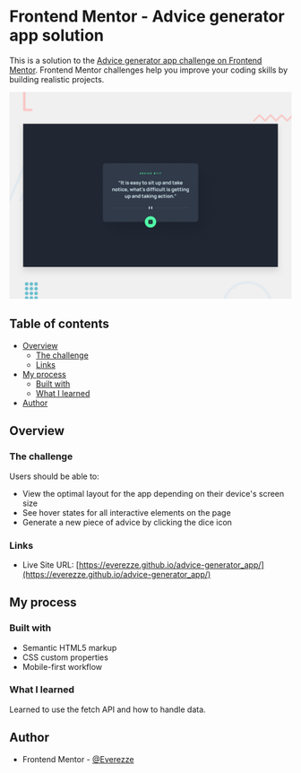 # Frontend Mentor - Advice generator app solution

This is a solution to the [Advice generator app challenge on Frontend Mentor](https://www.frontendmentor.io/challenges/advice-generator-app-QdUG-13db). Frontend Mentor challenges help you improve your coding skills by building realistic projects.

![Design preview for the Advice generator app coding challenge](./design/desktop-preview.jpg)

## Table of contents

- [Overview](#overview)
  - [The challenge](#the-challenge)
  - [Links](#links)
- [My process](#my-process)
  - [Built with](#built-with)
  - [What I learned](#what-i-learned)
- [Author](#author)

## Overview

### The challenge

Users should be able to:

- View the optimal layout for the app depending on their device's screen size
- See hover states for all interactive elements on the page
- Generate a new piece of advice by clicking the dice icon

### Links

- Live Site URL: [https://everezze.github.io/advice-generator_app/](https://everezze.github.io/advice-generator_app/)

## My process

### Built with

- Semantic HTML5 markup
- CSS custom properties
- Mobile-first workflow

### What I learned

Learned to use the fetch API and how to handle data.

## Author

- Frontend Mentor - [@Everezze](https://www.frontendmentor.io/profile/Everezze)

